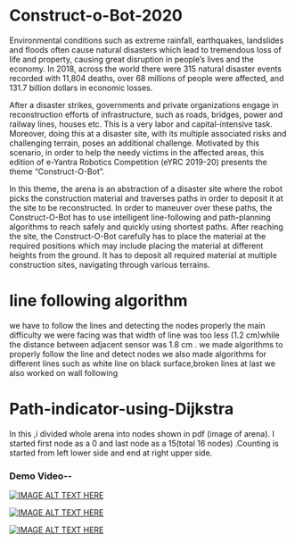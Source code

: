 # Construct-o-Bot-2020
Environmental conditions such as extreme rainfall, earthquakes, landslides and floods often cause natural disasters which lead to tremendous loss of life and property, causing great disruption in people’s lives and the economy. In 2018, across the world there were 315 natural disaster events recorded with 11,804 deaths, over 68 millions of people were affected, and 131.7 billion dollars in economic losses.

After a disaster strikes, governments and private organizations engage in reconstruction efforts of infrastructure, such as roads, bridges, power and railway lines, houses etc. This is a very labor and capital-intensive task. Moreover, doing this at a disaster site, with its multiple associated risks and challenging terrain, poses an additional challenge.
Motivated by this scenario, in order to help the needy victims in the affected areas, this edition of e-Yantra Robotics Competition (eYRC 2019-20) presents the theme “Construct-O-Bot”.

In this theme, the arena is an abstraction of a disaster site where the robot picks the construction material and traverses paths in order to deposit it at the site to be reconstructed. In order to maneuver over these paths, the Construct-O-Bot has to use intelligent line-following and path-planning algorithms to reach safely and quickly using shortest paths.
After reaching the site, the Construct-O-Bot carefully has to place the material at the required positions which may include placing the material at different heights from the ground. It has to deposit all required material at multiple construction sites, navigating through various terrains.
# line following algorithm
we have to follow the lines and detecting the nodes properly the main difficulty we were facing was that width of line was too less (1.2 cm)while the distance between adjacent sensor was 1.8 cm . 
we made algorithms to properly follow the line and detect nodes 
we also made algorithms for different lines such as white line on black surface,broken lines
at last we also worked on wall following 
# Path-indicator-using-Dijkstra
In this ,i divided whole arena into nodes shown in pdf (image of arena). I started first node as a 0 and last node as a 15(total 16 nodes) .Counting is started from left lower side and end at right upper side.

### Demo Video--
  
  
[![IMAGE ALT TEXT HERE](https://img.youtube.com/vi/pxJVUJepiiM/0.jpg)](https://www.youtube.com/watch?v=pxJVUJepiiM)

 


 

 [![IMAGE ALT TEXT HERE](https://img.youtube.com/vi/jAtZT2TRFyk/0.jpg)](https://www.youtube.com/watch?v=jAtZT2TRFyk)
 
 
 
 
 [![IMAGE ALT TEXT HERE](https://img.youtube.com/vi/SemIJ_b_1rQ/0.jpg)](https://youtu.be/SemIJ_b_1rQ)
